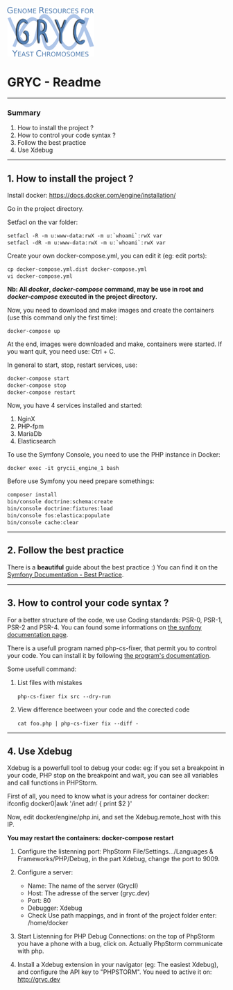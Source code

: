 ![GrycII](./web/images/GRYC_logo_beta_v2.png)
# GRYC - Readme

------------

### Summary
1. How to install the project ?
2. How to control your code syntax ?
3. Follow the best practice
4. Use Xdebug

------------

## 1. How to install the project ?
Install docker: https://docs.docker.com/engine/installation/

Go in the project directory.

Setfacl on the var folder:

    setfacl -R -m u:www-data:rwX -m u:`whoami`:rwX var
    setfacl -dR -m u:www-data:rwX -m u:`whoami`:rwX var

Create your own docker-compose.yml, you can edit it (eg: edit ports):

    cp docker-compose.yml.dist docker-compose.yml
    vi docker-compose.yml

**Nb: All *docker*, *docker-compose* command, may be use in root and *docker-compose* executed in the project directory.**

Now, you need to download and make images and create the containers (use this command only the first time):

    docker-compose up
    
At the end, images were downloaded and make, containers were started. If you want quit, you need use: Ctrl + C.

In general to start, stop, restart services, use:

    docker-compose start
    docker-compose stop
    docker-compose restart

Now, you have 4 services installed and started:

1. NginX
2. PHP-fpm
3. MariaDb
4. Elasticsearch

To use the Symfony Console, you need to use the PHP instance in Docker:

    docker exec -it grycii_engine_1 bash
    
Before use Symfony you need prepare somethings:

    composer install
    bin/console doctrine:schema:create
    bin/console doctrine:fixtures:load
    bin/console fos:elastica:populate
    bin/console cache:clear

----------------

## 2. Follow the best practice
There is a **beautiful** guide about the best practice :) You can find it on the [Symfony Documentation - Best Practice](http://symfony.com/doc/current/best_practices/index.html).

----------------

## 3. How to control your code syntax ?
For a better structure of the code, we use Coding standards: PSR-0, PSR-1, PSR-2 and PSR-4.
You can found some informations on [the synfony documentation page](http://symfony.com/doc/current/contributing/code/standards.html).

There is a usefull program named php-cs-fixer, that permit you to control your code. You can install it by following [the program's documentation](https://github.com/FriendsOfPHP/PHP-CS-Fixer).

Some usefull command:
1. List files with mistakes

    `php-cs-fixer fix src --dry-run`
    
2. View difference beetween your code and the corected code

    `cat foo.php | php-cs-fixer fix --diff -`
    
----------------

## 4. Use Xdebug
Xdebug is a powerfull tool to debug your code: eg: if you set a breakpoint in your code, PHP stop on the breakpoint and wait, you can see all variables and call functions in PHPStorm.

First of all, you need to know what is your adress for container docker:
    ifconfig docker0|awk '/inet adr/ { print $2 }'

Now, edit docker/engine/php.ini, and set the Xdebug.remote_host with this IP.

**You may restart the containers: docker-compose restart**

1. Configure the listenning port:
   PhpStorm File/Settings.../Languages & Frameworks/PHP/Debug, in the part Xdebug, change the port to 9009.

2. Configure a server:
    * Name: The name of the server (GrycII)
    * Host: The adresse of the server (gryc.dev)
    * Port: 80
    * Debugger: Xdebug
    * Check Use path mappings, and in front of the project folder enter: /home/docker

3. Start Listenning for PHP Debug Connections:  on the top of PhpStorm you have a phone with a bug, click on. Actually PhpStorm communicate with php.

4. Install a Xdebug extension in your navigator (eg: The easiest Xdebug), and configure the API key to "PHPSTORM". You need to active it on: http://gryc.dev
